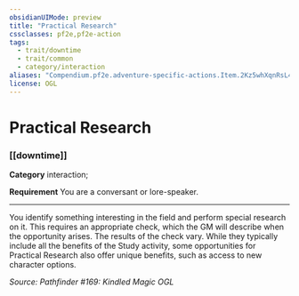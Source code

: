 ```yaml
---
obsidianUIMode: preview
title: "Practical Research"
cssclasses: pf2e,pf2e-action
tags:
  - trait/downtime
  - trait/common
  - category/interaction
aliases: "Compendium.pf2e.adventure-specific-actions.Item.2Kz5whXqnRsL4fEl"
license: OGL
---
```

# Practical Research

### [[downtime]]

**Category** interaction; 




**Requirement** You are a conversant or lore-speaker.

* * *

You identify something interesting in the field and perform special research on it. This requires an appropriate check, which the GM will describe when the opportunity arises. The results of the check vary. While they typically include all the benefits of the Study activity, some opportunities for Practical Research also offer unique benefits, such as access to new character options.

*Source: Pathfinder #169: Kindled Magic*
*OGL*